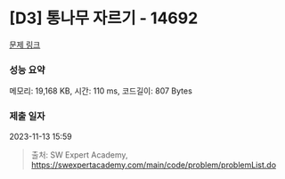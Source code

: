 # [D3] 통나무 자르기 - 14692 

[문제 링크](https://swexpertacademy.com/main/code/problem/problemDetail.do?contestProbId=AYJW0g-qlO8DFASv) 

### 성능 요약

메모리: 19,168 KB, 시간: 110 ms, 코드길이: 807 Bytes

### 제출 일자

2023-11-13 15:59



> 출처: SW Expert Academy, https://swexpertacademy.com/main/code/problem/problemList.do